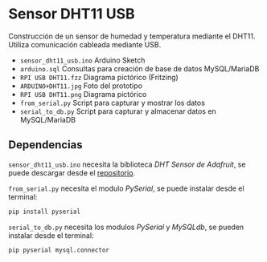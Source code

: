 # Sensor DHT11 USB

Construcción de un sensor de humedad y temperatura mediante el DHT11. Utiliza comunicación cableada mediante USB.

- `sensor_dht11_usb.ino` Arduino Sketch
- `arduino.sql` Consultas para creación de base de datos MySQL/MariaDB
- `RPI USB DHT11.fzz` Diagrama pictórico (Fritzing)
- `ARDUINO+DHT11.jpg` Foto del prototipo
- `RPI USB DHT11.png` Diagrama pictórico
- `from_serial.py` Script para capturar y mostrar los datos
- `serial_to_db.py` Script para capturar y almacenar datos en MySQL/MariaDB

## Dependencias

`sensor_dht11_usb.ino` necesita la biblioteca *DHT Sensor de Adafruit*, se puede descargar desde el [repositorio](https://github.com/adafruit/DHT-sensor-library).

`from_serial.py` necesita el modulo *PySerial*, se puede instalar desde el terminal:

```bash
pip install pyserial
```

`serial_to_db.py` necesita los modulos *PySerial* y *MySQLdb*, se pueden instalar desde el terminal:

```bash
pip pyserial mysql.connector
```

